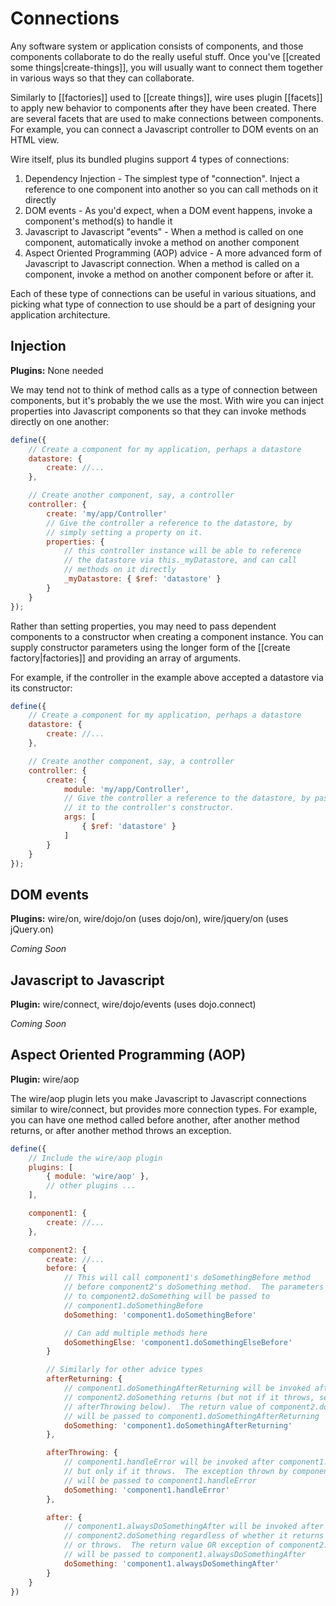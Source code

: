 # Connections

Any software system or application consists of components, and those components collaborate to do the really useful stuff.  Once you've [[created some things|create-things]], you will usually want to connect them together in various ways so that they can collaborate.

Similarly to [[factories]] used to [[create things]], wire uses plugin [[facets]] to apply new behavior to components after they have been created.  There are several facets that are used to make connections between components.  For example, you can connect a Javascript controller to DOM events on an HTML view.

Wire itself, plus its bundled plugins support 4 types of connections:

1. Dependency Injection - The simplest type of "connection".  Inject a reference to one component into another so you can call methods on it directly
1. DOM events - As you'd expect, when a DOM event happens, invoke a component's method(s) to handle it
2. Javascript to Javascript "events" - When a method is called on one component, automatically invoke a method on another component
3. Aspect Oriented Programming (AOP) advice - A more advanced form of Javascript to Javascript connection.  When a method is called on a component, invoke a method on another component before or after it.

Each of these type of connections can be useful in various situations, and picking what type of connection to use should be a part of designing your application architecture.

## Injection

**Plugins:** None needed

We may tend not to think of method calls as a type of connection between components, but it's probably the we use the most.  With wire you can inject properties into Javascript components so that they can invoke methods directly on one another:

```js
define({
	// Create a component for my application, perhaps a datastore
	datastore: {
		create: //...
	},

	// Create another component, say, a controller
	controller: {
		create: 'my/app/Controller'
		// Give the controller a reference to the datastore, by
		// simply setting a property on it.
		properties: {
			// this controller instance will be able to reference
			// the datastore via this._myDatastore, and can call
			// methods on it directly
			_myDatastore: { $ref: 'datastore' }
		}
	}
});
```

Rather than setting properties, you may need to pass dependent components to a constructor when creating a component instance.  You can supply constructor parameters using the longer form of the [[create factory|factories]] and providing an array of arguments.

For example, if the controller in the example above accepted a datastore via its constructor:

```js
define({
	// Create a component for my application, perhaps a datastore
	datastore: {
		create: //...
	},

	// Create another component, say, a controller
	controller: {
		create: {
			module: 'my/app/Controller',
			// Give the controller a reference to the datastore, by passing
			// it to the controller's constructor.
			args: [
				{ $ref: 'datastore' }
			]
		}
	}
});
```

## DOM events

**Plugins:** wire/on, wire/dojo/on (uses dojo/on), wire/jquery/on (uses jQuery.on)

*Coming Soon*

## Javascript to Javascript

**Plugin:** wire/connect, wire/dojo/events (uses dojo.connect)

*Coming Soon*

## Aspect Oriented Programming (AOP)

**Plugin:** wire/aop

The wire/aop plugin lets you make Javascript to Javascript connections similar to wire/connect, but provides more connection types.  For example, you can have one method called before another, after another method returns, or after another method throws an exception.

```javascript
define({
	// Include the wire/aop plugin
	plugins: [
	    { module: 'wire/aop' },
	    // other plugins ...
	],

	component1: {
		create: //...
	},

	component2: {
	    create: //...
	    before: {
	        // This will call component1's doSomethingBefore method
	        // before component2's doSomething method.  The parameters passed
	        // to component2.doSomething will be passed to
	        // component1.doSomethingBefore
	        doSomething: 'component1.doSomethingBefore'

	        // Can add multiple methods here
	        doSomethingElse: 'component1.doSomethingElseBefore'
	    }

	    // Similarly for other advice types
	    afterReturning: {
	        // component1.doSomethingAfterReturning will be invoked after
	        // component2.doSomething returns (but not if it throws, see
	        // afterThrowing below).  The return value of component2.doSomething
	        // will be passed to component1.doSomethingAfterReturning
	        doSomething: 'component1.doSomethingAfterReturning'
	    },

	    afterThrowing: {
	        // component1.handleError will be invoked after component1.doSomething,
	        // but only if it throws.  The exception thrown by component2.doSomething
	        // will be passed to component1.handleError
	        doSomething: 'component1.handleError'
	    },

	    after: {
	        // component1.alwaysDoSomethingAfter will be invoked after
	        // component2.doSomething regardless of whether it returns normally
	        // or throws.  The return value OR exception of component2.doSomething
	        // will be passed to component1.alwaysDoSomethingAfter
	        doSomething: 'component1.alwaysDoSomethingAfter'
	    }
	}
})
```
